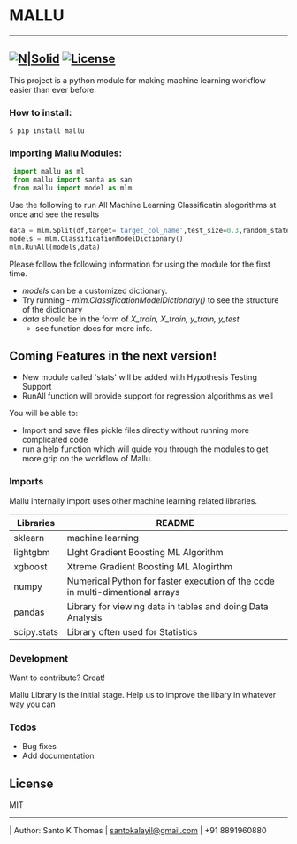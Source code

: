 # MALLU
---

[![N|Solid](https://www.python.org/static/community_logos/python-powered-w-70x28.png)](https://www.python.org/)
[![License](https://img.shields.io/badge/license-MIT-green.svg?style=flat)](https://github.com/santokalayil/mallu/blob/master/LICENSE)
---
This project is a python module for making machine learning workflow easier than ever before. 

### How to install:
```
$ pip install mallu
```
### Importing Mallu Modules:
```python
 import mallu as ml
 from mallu import santa as san
 from mallu import model as mlm
```
Use the following to run All Machine Learning Classificatin alogorithms at once and see the results
```python
data = mlm.Split(df,target='target_col_name',test_size=0.3,random_state=8)
models = mlm.ClassificationModelDictionary()
mlm.RunAll(models,data)
```
Please follow the following information for using the module for the first time.
- *models* can be a customized dictionary. 
- Try running  - *mlm.ClassificationModelDictionary()* to see the structure of the dictionary
- *data* should be in the form of *X_train, X_train, y_train, y_test*
  - see function docs for more info.


## Coming Features in the next version!

  - New module called 'stats' will be added with Hypothesis Testing Support
  - RunAll function will provide support for regression algorithms as well


You will be able to:
  - Import and save files pickle files directly without running more complicated code
  - run a help function which will guide you through the modules to get more grip on the workflow of Mallu.



### Imports

Mallu internally import uses other machine learning related libraries.

| Libraries | README |
| ------ | ------ |
| sklearn | machine learning |
| lightgbm | LIght Gradient Boosting ML Algorithm |
| xgboost | Xtreme Gradient Boosting ML Alogirthm |
| numpy | Numerical Python for faster execution of the code in multi-dimentional arrays |
| pandas | Library for viewing data in tables and doing Data Analysis |
| scipy.stats | Library often used for Statistics |


### Development

Want to contribute? Great!

Mallu Library is the initial stage. Help us to improve the libary in whatever way you can


### Todos

 - Bug fixes
 - Add documentation

License
----

MIT

---
| Author: Santo K Thomas | santokalayil@gmail.com | +91 8891960880
